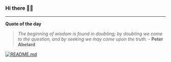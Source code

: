 ### Hi there 👋🏻


---

**Quote of the day**

> *The beginning of wisdom is found in doubting; by doubting we come to the question, and by seeking we may come upon the truth.* - **Peter Abelard** 

[![README.md](https://github.com/marcolovazzano/marcolovazzano/actions/workflows/readme.yml/badge.svg?branch=main)](https://github.com/marcolovazzano/marcolovazzano/actions/workflows/readme.yml)
